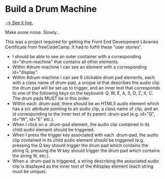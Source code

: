 # Build a Drum Machine

[--> See it live.](https://superjoshua.github.io/fcc-drum-machine/)

Make some noise. Slowly...

This was a project required for getting the Front End Development Libraries Certificate from freeCodeCamp. It had to fulfill these "user stories".

- I should be able to see an outer container with a corresponding id="drum-machine" that contains all other elements.
- Within #drum-machine I can see an element with a corresponding id="display".
- Within #drum-machine I can see 9 clickable drum pad elements, each with a class name of drum-pad, a unique id that describes the audio clip the drum pad will be set up to trigger, and an inner text that corresponds to one of the following keys on the keyboard: Q, W, E, A, S, D, Z, X, C. The drum pads MUST be in this order.
- Within each .drum-pad, there should be an HTML5 audio element which has a src attribute pointing to an audio clip, a class name of clip, and an id corresponding to the inner text of its parent .drum-pad (e.g. id="Q", id="W", id="E" etc.).
- When I click on a .drum-pad element, the audio clip contained in its child audio element should be triggered.
- When I press the trigger key associated with each .drum-pad, the audio clip contained in its child audio element should be triggered (e.g. pressing the Q key should trigger the drum pad which contains the string Q, pressing the W key should trigger the drum pad which contains the string W, etc.).
- When a .drum-pad is triggered, a string describing the associated audio clip is displayed as the inner text of the #display element (each string must be unique).
